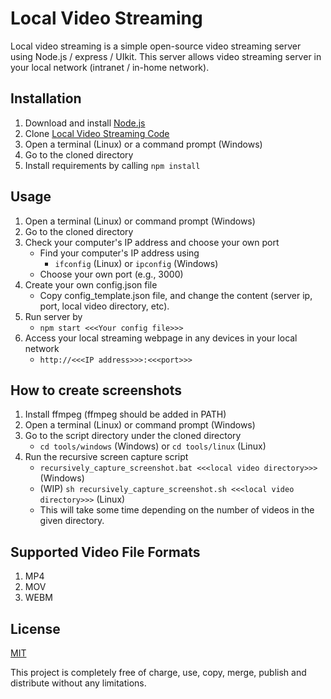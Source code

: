 # Local Video Streaming

Local video streaming is a simple open-source video streaming server using
Node.js / express / UIkit. This server allows video streaming server in your
local network (intranet / in-home network).

## Installation

1. Download and install [Node.js](https://nodejs.org/en/)
2. Clone [Local Video Streaming Code](https://github.com/rihwan/local_video_streaming)
3. Open a terminal (Linux) or a command prompt (Windows)
4. Go to the cloned directory
5. Install requirements by calling ```npm install```

## Usage

1. Open a terminal (Linux) or command prompt (Windows)
2. Go to the cloned directory
3. Check your computer's IP address and choose your own port
   - Find your computer's IP address using
     - ```ifconfig``` (Linux) or ```ipconfig``` (Windows)
   - Choose your own port (e.g., 3000)
4. Create your own config.json file
   - Copy config_template.json file, and change the content (server ip, port, local video directory, etc).
4. Run server by
   - ```npm start <<<Your config file>>>```
5. Access your local streaming webpage in any devices in your local network
   - ```http://<<<IP address>>>:<<<port>>>```

## How to create screenshots

1. Install ffmpeg (ffmpeg should be added in PATH)
2. Open a terminal (Linux) or command prompt (Windows)
3. Go to the script directory under the cloned directory
   - ```cd tools/windows``` (Windows) or ```cd tools/linux``` (Linux)
4. Run the recursive screen capture script
   - ```recursively_capture_screenshot.bat <<<local video directory>>>``` (Windows)
   - (WIP) ```sh recursively_capture_screenshot.sh <<<local video directory>>>``` (Linux)
   - This will take some time depending on the number of videos in the given directory.

## Supported Video File Formats

1. MP4
2. MOV
3. WEBM

## License
[MIT](https://github.com/rihwan/local_video_streaming/blob/master/LICENSE)

This project is completely free of charge, use, copy, merge, publish and
distribute without any limitations.

